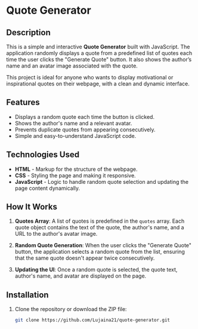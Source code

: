 # Quote Generator

## Description

This is a simple and interactive **Quote Generator** built with JavaScript. The application randomly displays a quote from a predefined list of quotes each time the user clicks the "Generate Quote" button. It also shows the author’s name and an avatar image associated with the quote.

This project is ideal for anyone who wants to display motivational or inspirational quotes on their webpage, with a clean and dynamic interface.

## Features

- Displays a random quote each time the button is clicked.
- Shows the author's name and a relevant avatar.
- Prevents duplicate quotes from appearing consecutively.
- Simple and easy-to-understand JavaScript code.

## Technologies Used

- **HTML** - Markup for the structure of the webpage.
- **CSS** - Styling the page and making it responsive.
- **JavaScript** - Logic to handle random quote selection and updating the page content dynamically.

## How It Works

1. **Quotes Array**: A list of quotes is predefined in the `quotes` array. Each quote object contains the text of the quote, the author's name, and a URL to the author's avatar image.

2. **Random Quote Generation**: When the user clicks the "Generate Quote" button, the application selects a random quote from the list, ensuring that the same quote doesn't appear twice consecutively.

3. **Updating the UI**: Once a random quote is selected, the quote text, author's name, and avatar are displayed on the page.

## Installation

1. Clone the repository or download the ZIP file:
   ```bash
   git clone https://github.com/Lujaina21/quote-generator.git
